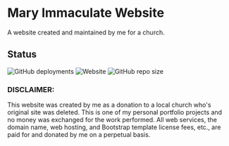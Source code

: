# Mary Immaculate Website

A website created and maintained by me for a church.

## Status

![GitHub deployments](https://img.shields.io/github/deployments/ADolbyB/micc/github-pages?style=for-the-badge&logo=github&logoSize=auto&label=GH%20Pages%20Deployment)
![Website](https://img.shields.io/website?style=for-the-badge&down_message=Down&label=Website&logo=Github&up_message=Online&url=https%3A%2F%2Fmiwpb.online)
![GitHub repo size](https://img.shields.io/github/repo-size/ADolbyB/micc?style=for-the-badge&label=Repo%20Size&logo=Github)

### DISCLAIMER:

This website was created by me as a donation to a local church who's original site was deleted. This is one of my personal portfolio projects and no money was exchanged for the work performed. All web services, the domain name, web hosting, and Bootstrap template license fees, etc., are paid for and donated by me on a perpetual basis.